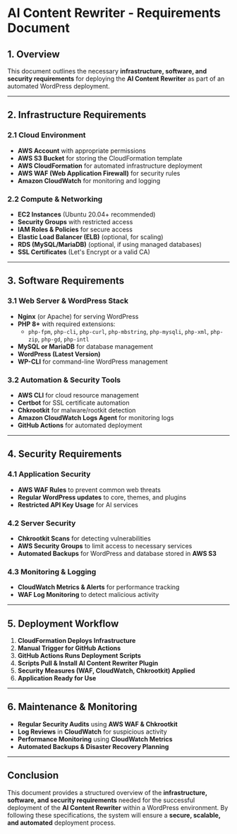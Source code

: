 # AI Content Rewriter - Requirements Document

## 1. Overview
This document outlines the necessary **infrastructure, software, and security requirements** for deploying the **AI Content Rewriter** as part of an automated WordPress deployment.

---

## 2. Infrastructure Requirements
### 2.1 **Cloud Environment**
- **AWS Account** with appropriate permissions
- **AWS S3 Bucket** for storing the CloudFormation template
- **AWS CloudFormation** for automated infrastructure deployment
- **AWS WAF (Web Application Firewall)** for security rules
- **Amazon CloudWatch** for monitoring and logging

### 2.2 **Compute & Networking**
- **EC2 Instances** (Ubuntu 20.04+ recommended)
- **Security Groups** with restricted access
- **IAM Roles & Policies** for secure access
- **Elastic Load Balancer (ELB)** (optional, for scaling)
- **RDS (MySQL/MariaDB)** (optional, if using managed databases)
- **SSL Certificates** (Let's Encrypt or a valid CA)

---

## 3. Software Requirements
### 3.1 **Web Server & WordPress Stack**
- **Nginx** (or Apache) for serving WordPress
- **PHP 8+** with required extensions:
  - `php-fpm`, `php-cli`, `php-curl`, `php-mbstring`, `php-mysqli`, `php-xml`, `php-zip`, `php-gd`, `php-intl`
- **MySQL or MariaDB** for database management
- **WordPress (Latest Version)**
- **WP-CLI** for command-line WordPress management

### 3.2 **Automation & Security Tools**
- **AWS CLI** for cloud resource management
- **Certbot** for SSL certificate automation
- **Chkrootkit** for malware/rootkit detection
- **Amazon CloudWatch Logs Agent** for monitoring logs
- **GitHub Actions** for automated deployment

---

## 4. Security Requirements
### 4.1 **Application Security**
- **AWS WAF Rules** to prevent common web threats
- **Regular WordPress updates** to core, themes, and plugins
- **Restricted API Key Usage** for AI services

### 4.2 **Server Security**
- **Chkrootkit Scans** for detecting vulnerabilities
- **AWS Security Groups** to limit access to necessary services
- **Automated Backups** for WordPress and database stored in **AWS S3**

### 4.3 **Monitoring & Logging**
- **CloudWatch Metrics & Alerts** for performance tracking
- **WAF Log Monitoring** to detect malicious activity

---

## 5. Deployment Workflow
1. **CloudFormation Deploys Infrastructure**
2. **Manual Trigger for GitHub Actions**
3. **GitHub Actions Runs Deployment Scripts**
4. **Scripts Pull & Install AI Content Rewriter Plugin**
5. **Security Measures (WAF, CloudWatch, Chkrootkit) Applied**
6. **Application Ready for Use**

---

## 6. Maintenance & Monitoring
- **Regular Security Audits** using **AWS WAF & Chkrootkit**
- **Log Reviews** in **CloudWatch** for suspicious activity
- **Performance Monitoring** using **CloudWatch Metrics**
- **Automated Backups & Disaster Recovery Planning**

---

## Conclusion
This document provides a structured overview of the **infrastructure, software, and security requirements** needed for the successful deployment of the **AI Content Rewriter** within a WordPress environment. By following these specifications, the system will ensure a **secure, scalable, and automated** deployment process.


